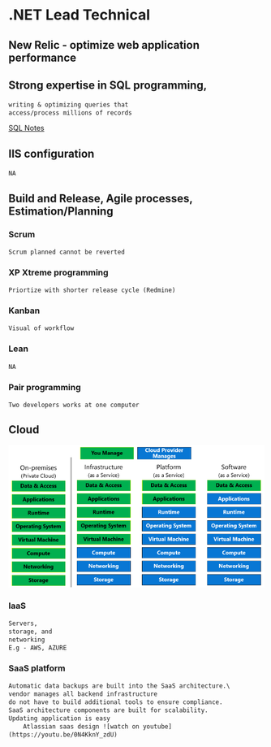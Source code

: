 # .NET Lead Technical

## New Relic - optimize web application performance
 

## Strong expertise in SQL programming, 
	writing & optimizing queries that 
	access/process millions of records
[SQL Notes](sql)
	
## IIS configuration
	NA

## Build and Release, Agile processes, Estimation/Planning
### Scrum
	Scrum planned cannot be reverted
### XP Xtreme programming
	Priortize with shorter release cycle (Redmine)
### Kanban
	Visual of workflow
### Lean
	NA
### Pair programming
	Two developers works at one computer
## Cloud
![imagess](images/saas-pass-iaas.png)

### IaaS
	Servers, 
	storage, and 
	networking
	E.g - AWS, AZURE 
### SaaS platform 
	
	 
	Automatic data backups are built into the SaaS architecture.\
	vendor manages all backend infrastructure
	do not have to build additional tools to ensure compliance.
	SaaS architecture components are built for scalability. 
	Updating application is easy
        Atlassian saas design ![watch on youtube](https://youtu.be/0N4KknY_zdU)
